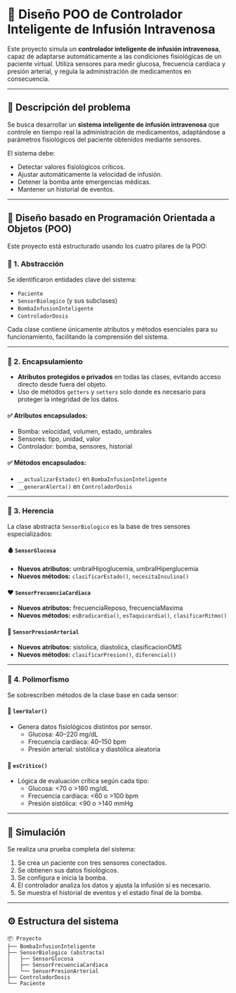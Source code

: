 # 💉 Diseño POO de Controlador Inteligente de Infusión Intravenosa

Este proyecto simula un **controlador inteligente de infusión intravenosa**, capaz de adaptarse automáticamente a las condiciones fisiológicas de un paciente virtual. Utiliza sensores para medir glucosa, frecuencia cardíaca y presión arterial, y regula la administración de medicamentos en consecuencia.

---

## 📌 Descripción del problema

Se busca desarrollar un **sistema inteligente de infusión intravenosa** que controle en tiempo real la administración de medicamentos, adaptándose a parámetros fisiológicos del paciente obtenidos mediante sensores.

El sistema debe:
- Detectar valores fisiológicos críticos.
- Ajustar automáticamente la velocidad de infusión.
- Detener la bomba ante emergencias médicas.
- Mantener un historial de eventos.

---

## 🧠 Diseño basado en Programación Orientada a Objetos (POO)

Este proyecto está estructurado usando los cuatro pilares de la POO:

### 🔷 1. **Abstracción**
Se identificaron entidades clave del sistema:
- `Paciente`
- `SensorBiologico` (y sus subclases)
- `BombaInfusionInteligente`
- `ControladorDosis`

Cada clase contiene únicamente atributos y métodos esenciales para su funcionamiento, facilitando la comprensión del sistema.

---

### 🔷 2. **Encapsulamiento**

- **Atributos protegidos o privados** en todas las clases, evitando acceso directo desde fuera del objeto.
- Uso de métodos `getters` y `setters` solo donde es necesario para proteger la integridad de los datos.

#### ✅ Atributos encapsulados:
- Bomba: velocidad, volumen, estado, umbrales
- Sensores: tipo, unidad, valor
- Controlador: bomba, sensores, historial

#### ✅ Métodos encapsulados:
- `__actualizarEstado()` en `BombaInfusionInteligente`
- `__generarAlerta()` en `ControladorDosis`

---

### 🔷 3. **Herencia**

La clase abstracta `SensorBiologico` es la base de tres sensores especializados:

#### 🩸 `SensorGlucosa`
- **Nuevos atributos:** umbralHipoglucemia, umbralHiperglucemia
- **Nuevos métodos:** `clasificarEstado()`, `necesitaInsulina()`

#### ❤️ `SensorFrecuenciaCardiaca`
- **Nuevos atributos:** frecuenciaReposo, frecuenciaMaxima
- **Nuevos métodos:** `esBradicardia()`, `esTaquicardia()`, `clasificarRitmo()`

#### 💓 `SensorPresionArterial`
- **Nuevos atributos:** sistolica, diastolica, clasificacionOMS
- **Nuevos métodos:** `clasificarPresion()`, `diferencial()`

---

### 🔷 4. **Polimorfismo**

Se sobrescriben métodos de la clase base en cada sensor:

#### 🔄 `leerValor()`
- Genera datos fisiológicos distintos por sensor.
  - Glucosa: 40–220 mg/dL
  - Frecuencia cardíaca: 40–150 bpm
  - Presión arterial: sistólica y diastólica aleatoria

#### 🔄 `esCritico()`
- Lógica de evaluación crítica según cada tipo:
  - Glucosa: <70 o >180 mg/dL
  - Frecuencia cardíaca: <60 o >100 bpm
  - Presión sistólica: <90 o >140 mmHg

---

## 🧪 Simulación

Se realiza una prueba completa del sistema:
1. Se crea un paciente con tres sensores conectados.
2. Se obtienen sus datos fisiológicos.
3. Se configura e inicia la bomba.
4. El controlador analiza los datos y ajusta la infusión si es necesario.
5. Se muestra el historial de eventos y el estado final de la bomba.

---

## ⚙️ Estructura del sistema

```plaintext
📦 Proyecto
├── BombaInfusionInteligente
├── SensorBiologico (abstracta)
│   ├── SensorGlucosa
│   ├── SensorFrecuenciaCardiaca
│   └── SensorPresionArterial
├── ControladorDosis
└── Paciente
